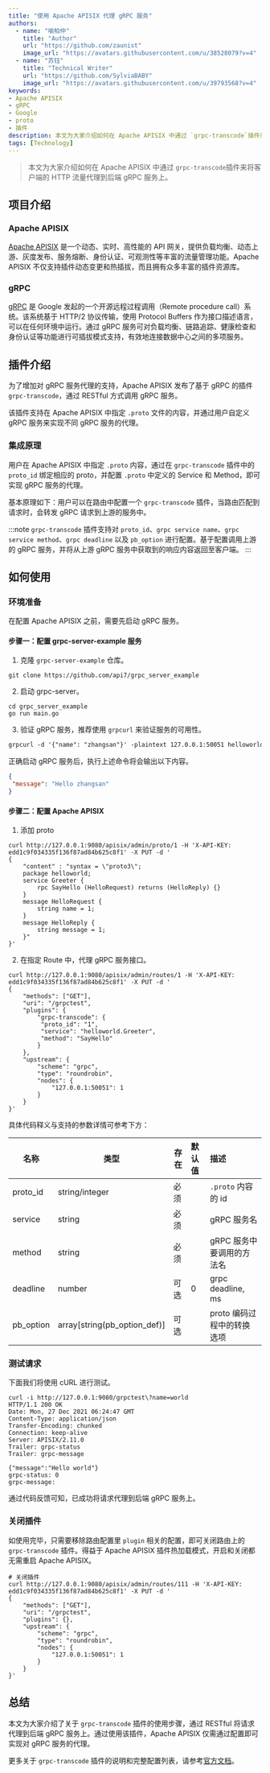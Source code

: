 ```yaml
---
title: "使用 Apache APISIX 代理 gRPC 服务"
authors:
  - name: "喻柏仲"
    title: "Author"
    url: "https://github.com/zaunist"
    image_url: "https://avatars.githubusercontent.com/u/38528079?v=4"
  - name: "苏钰"
    title: "Technical Writer"
    url: "https://github.com/SylviaBABY"
    image_url: "https://avatars.githubusercontent.com/u/39793568?v=4"
keywords: 
- Apache APISIX
- gRPC
- Google
- proto
- 插件
description: 本文为大家介绍如何在 Apache APISIX 中通过 `grpc-transcode`插件来将客户端的 HTTP 流量代理到后端 gRPC 服务上。
tags: [Technology]
---
```


> 本文为大家介绍如何在 Apache APISIX 中通过 `grpc-transcode`插件来将客户端的 HTTP 流量代理到后端 gRPC 服务上。

<!--truncate-->

## 项目介绍

### Apache APISIX

[Apache APISIX](https://apisix.apache.org/) 是一个动态、实时、高性能的 API 网关，提供负载均衡、动态上游、灰度发布、服务熔断、身份认证、可观测性等丰富的流量管理功能。Apache APISIX 不仅支持插件动态变更和热插拔，而且拥有众多丰富的插件资源库。

### gRPC

[gRPC](https://grpc.io/) 是 Google 发起的一个开源远程过程调用（Remote procedure call）系统。该系统基于 HTTP/2 协议传输，使用 Protocol Buffers 作为接口描述语言，可以在任何环境中运行。通过 gRPC 服务可对负载均衡、链路追踪、健康检查和身份认证等功能进行可插拔模式支持，有效地连接数据中心之间的多项服务。

## 插件介绍

为了增加对 gRPC 服务代理的支持，Apache APISIX 发布了基于 gRPC 的插件 `grpc-transcode`，通过 RESTful 方式调用 gRPC 服务。

该插件支持在 Apache APISIX 中指定 `.proto` 文件的内容，并通过用户自定义 gRPC 服务来实现不同 gRPC 服务的代理。

### 集成原理

用户在 Apache APISIX 中指定 `.proto` 内容，通过在 `grpc-transcode` 插件中的 `proto_id` 绑定相应的 proto，并配置 `.proto` 中定义的 Service 和 Method，即可实现 gRPC 服务的代理。

基本原理如下：用户可以在路由中配置一个 `grpc-transcode` 插件，当路由匹配到请求时，会转发 gRPC 请求到上游的服务中。

:::note
`grpc-transcode` 插件支持对 `proto_id`、`grpc service name`、`grpc service method`、`grpc deadline` 以及 `pb_option` 进行配置。基于配置调用上游的 gRPC 服务，并将从上游 gRPC 服务中获取到的响应内容返回至客户端。
:::

## 如何使用

### 环境准备

在配置 Apache APISIX 之前，需要先启动 gRPC 服务。

#### 步骤一：配置 grpc-server-example 服务

1. 克隆 `grpc-server-example` 仓库。

```shell
git clone https://github.com/api7/grpc_server_example
```

2. 启动 grpc-server。

```shell
cd grpc_server_example
go run main.go
```

3. 验证 gRPC 服务，推荐使用 `grpcurl` 来验证服务的可用性。

```apache
grpcurl -d '{"name": "zhangsan"}' -plaintext 127.0.0.1:50051 helloworld.Greeter.SayHello
```

正确启动 gRPC 服务后，执行上述命令将会输出以下内容。

```json
{
 "message": "Hello zhangsan"
}
```

#### 步骤二：配置 Apache APISIX

1. 添加 proto

```shell
curl http://127.0.0.1:9080/apisix/admin/proto/1 -H 'X-API-KEY: edd1c9f034335f136f87ad84b625c8f1' -X PUT -d '
{
    "content" : "syntax = \"proto3\";
    package helloworld;
    service Greeter {
        rpc SayHello (HelloRequest) returns (HelloReply) {}
    }
    message HelloRequest {
        string name = 1;
    }
    message HelloReply {
        string message = 1;
    }"
}'
```

2. 在指定 Route 中，代理 gRPC 服务接口。

```shell
curl http://127.0.0.1:9080/apisix/admin/routes/1 -H 'X-API-KEY: edd1c9f034335f136f87ad84b625c8f1' -X PUT -d '
{
    "methods": ["GET"],
    "uri": "/grpctest",
    "plugins": {
        "grpc-transcode": {
         "proto_id": "1",
         "service": "helloworld.Greeter",
         "method": "SayHello"
        }
    },
    "upstream": {
        "scheme": "grpc",
        "type": "roundrobin",
        "nodes": {
            "127.0.0.1:50051": 1
        }
    }
}'
```

具体代码释义与支持的参数详情可参考下方：

| 名称      | 类型                         | 存在 | 默认值 | 描述                       |
|-----------|------------------------------|------|:-------|:---------------------------|
| proto_id  | string/integer               | 必须 |        | `.proto` 内容的 id         |
| service   | string                       | 必须 |        | gRPC 服务名                |
| method    | string                       | 必须 |        | gRPC 服务中要调用的方法名  |
| deadline  | number                       | 可选 | 0      | grpc deadline, ms          |
| pb_option | array[string(pb_option_def)] | 可选 |        | proto 编码过程中的转换选项 |

### 测试请求

下面我们将使用 cURL 进行测试。

```shell
curl -i http://127.0.0.1:9080/grpctest\?name=world
HTTP/1.1 200 OK
Date: Mon, 27 Dec 2021 06:24:47 GMT
Content-Type: application/json
Transfer-Encoding: chunked
Connection: keep-alive
Server: APISIX/2.11.0
Trailer: grpc-status
Trailer: grpc-message

{"message":"Hello world"}
grpc-status: 0
grpc-message:
```

通过代码反馈可知，已成功将请求代理到后端 gRPC 服务上。

### 关闭插件

如使用完毕，只需要移除路由配置里 `plugin` 相关的配置，即可关闭路由上的 `grpc-transcode` 插件。得益于 Apache APISIX 插件热加载模式，开启和关闭都无需重启 Apache APISIX。

```shell
# 关闭插件
curl http://127.0.0.1:9080/apisix/admin/routes/111 -H 'X-API-KEY: edd1c9f034335f136f87ad84b625c8f1' -X PUT -d '
{
    "methods": ["GET"],
    "uri": "/grpctest",
    "plugins": {},
    "upstream": {
        "scheme": "grpc",
        "type": "roundrobin",
        "nodes": {
            "127.0.0.1:50051": 1
        }
    }
}'
```

## 总结

本文为大家介绍了关于 `grpc-transcode` 插件的使用步骤，通过 RESTful 将请求代理到后端 gRPC 服务上。通过使用该插件，Apache APISIX 仅需通过配置即可实现对 gRPC 服务的代理。

更多关于 `grpc-transcode` 插件的说明和完整配置列表，请参考[官方文档](https://apisix.apache.org/docs/apisix/next/plugins/grpc-transcode/)。
